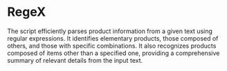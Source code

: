 # RegeX
The script efficiently parses product information from a given text using regular expressions. It identifies elementary products, those composed of others, and those with specific combinations. It also recognizes products composed of items other than a specified one, providing a comprehensive summary of relevant details from the input text.
